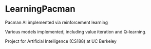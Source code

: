 LearningPacman
==============

Pacman AI implemented via reinforcement learning

Various models implemented, including value iteration and Q-learning.

Project for Artificial Intelligence (CS188) at UC Berkeley
